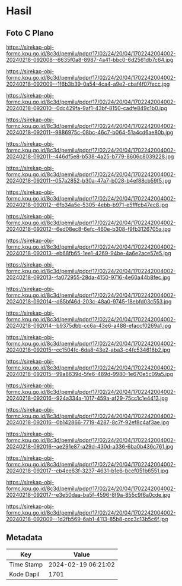# Hasil

## Foto C Plano

https://sirekap-obj-formc.kpu.go.id/8c3d/pemilu/pdpr/17/02/24/20/04/1702242004002-20240218-092008--6635f0a8-8987-4a41-bbc0-6d2561db7c64.jpg

https://sirekap-obj-formc.kpu.go.id/8c3d/pemilu/pdpr/17/02/24/20/04/1702242004002-20240218-092009--1f6b3b39-0a54-4ca4-a9e2-cbaf4f07fecc.jpg

https://sirekap-obj-formc.kpu.go.id/8c3d/pemilu/pdpr/17/02/24/20/04/1702242004002-20240218-092010--0dc429fa-9af1-43bf-8150-cadfe849c1b0.jpg

https://sirekap-obj-formc.kpu.go.id/8c3d/pemilu/pdpr/17/02/24/20/04/1702242004002-20240218-092011--9886975c-08bc-46c7-b064-51a4cd6ae80b.jpg

https://sirekap-obj-formc.kpu.go.id/8c3d/pemilu/pdpr/17/02/24/20/04/1702242004002-20240218-092011--446df5e8-b538-4a25-b779-8606c8039228.jpg

https://sirekap-obj-formc.kpu.go.id/8c3d/pemilu/pdpr/17/02/24/20/04/1702242004002-20240218-092011--057a2852-b30a-47a7-b028-b4ef88cb59f5.jpg

https://sirekap-obj-formc.kpu.go.id/8c3d/pemilu/pdpr/17/02/24/20/04/1702242004002-20240218-092012--6fb34a5e-5305-4ebb-b971-e5fffcb47ec8.jpg

https://sirekap-obj-formc.kpu.go.id/8c3d/pemilu/pdpr/17/02/24/20/04/1702242004002-20240218-092012--6ed08ec8-6efc-460e-b308-f9fb3126705a.jpg

https://sirekap-obj-formc.kpu.go.id/8c3d/pemilu/pdpr/17/02/24/20/04/1702242004002-20240218-092013--eb68fb65-1ee1-4269-94be-4a6e2ace57e5.jpg

https://sirekap-obj-formc.kpu.go.id/8c3d/pemilu/pdpr/17/02/24/20/04/1702242004002-20240218-092013--fa072955-28da-4150-9716-4e60a44b8fec.jpg

https://sirekap-obj-formc.kpu.go.id/8c3d/pemilu/pdpr/17/02/24/20/04/1702242004002-20240218-092014--d85bf46d-203c-48a0-9745-18ebfd03c553.jpg

https://sirekap-obj-formc.kpu.go.id/8c3d/pemilu/pdpr/17/02/24/20/04/1702242004002-20240218-092014--b9375dbb-cc6a-43e6-a488-efaccf0269a1.jpg

https://sirekap-obj-formc.kpu.go.id/8c3d/pemilu/pdpr/17/02/24/20/04/1702242004002-20240218-092015--cc1504fc-6da8-43e2-aba3-c4fc534616b2.jpg

https://sirekap-obj-formc.kpu.go.id/8c3d/pemilu/pdpr/17/02/24/20/04/1702242004002-20240218-092015--99a8639d-5fe6-489d-9980-1e670e5c09a5.jpg

https://sirekap-obj-formc.kpu.go.id/8c3d/pemilu/pdpr/17/02/24/20/04/1702242004002-20240218-092016--924a334a-1017-459a-af29-75cc1c1e4413.jpg

https://sirekap-obj-formc.kpu.go.id/8c3d/pemilu/pdpr/17/02/24/20/04/1702242004002-20240218-092016--0b142866-7719-4287-8c7f-92ef8c4af3ae.jpg

https://sirekap-obj-formc.kpu.go.id/8c3d/pemilu/pdpr/17/02/24/20/04/1702242004002-20240218-092016--ae291e87-a29d-430d-a336-6ba0b436c761.jpg

https://sirekap-obj-formc.kpu.go.id/8c3d/pemilu/pdpr/17/02/24/20/04/1702242004002-20240218-092017--cb4ee63f-3237-4631-b1e6-bcef051b6551.jpg

https://sirekap-obj-formc.kpu.go.id/8c3d/pemilu/pdpr/17/02/24/20/04/1702242004002-20240218-092017--e3e50daa-ba5f-4596-8f9a-855c9f6a0cde.jpg

https://sirekap-obj-formc.kpu.go.id/8c3d/pemilu/pdpr/17/02/24/20/04/1702242004002-20240218-092009--1d2fb569-6ab1-4113-85b8-ccc3c13b5c6f.jpg


## Metadata

| Key        | Value               |
| ---------- | ------------------- |
| Time Stamp | 2024-02-19 06:21:02 |
| Kode Dapil | 1701                |




